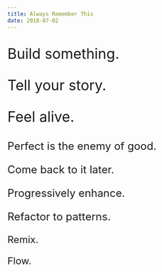 ```yaml
---
title: Always Remember This
date: 2018-07-02
---
```


<p style='font-size:32px'>Build something.</p>
<p style='font-size:32px'>Tell your story.</p>
<p style='font-size:32px'>Feel alive.</p>
<p style='font-size:24px'>Perfect is the enemy of good.</p>
<p style='font-size:24px'>Come back to it later.</p>
<p style='font-size:24px'>Progressively enhance.</p>
<p style='font-size:24px'>Refactor to patterns.</p>
<p style='font-size:22px'>Remix.</p>
<p style='font-size:22px'>Flow.</p>

